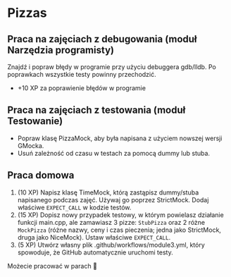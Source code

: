 # Pizzas

## Praca na zajęciach z debugowania (moduł Narzędzia programisty)

Znajdź i popraw błędy w programie przy użyciu debuggera gdb/lldb. Po poprawkach wszystkie testy powinny przechodzić.

* +10 XP za poprawienie błędów w programie

## Praca na zajęciach z testowania (moduł Testowanie)

* Popraw klasę PizzaMock, aby była napisana z użyciem nowszej wersji GMocka.
* Usuń zależność od czasu w testach za pomocą dummy lub stuba.

## Praca domowa

1. (10 XP) Napisz klasę TimeMock, którą zastąpisz dummy/stuba napisanego podczas zajęć. Używaj go poprzez StrictMock. Dodaj właściwe `EXPECT_CALL` w kodzie testów.
2. (15 XP) Dopisz nowy przypadek testowy, w którym powielasz działanie funkcji main.cpp, ale zamawiasz 3 pizze: `StubPizza` oraz 2 różne `MockPizza` (różne nazwy, ceny i czas pieczenia; jedna jako StrictMock, druga jako NiceMock). Ustaw właściwe `EXPECT_CALL`.
3. (5 XP) Utwórz własny plik .github/workflows/module3.yml, który spowoduje, że GitHub automatycznie uruchomi testy.

Możecie pracować w parach 🙂

